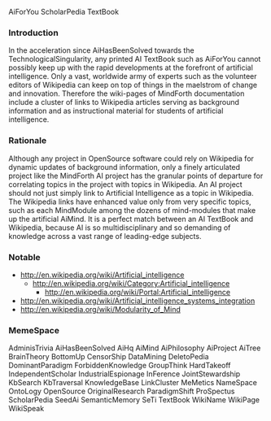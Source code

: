 AiForYou ScholarPedia TextBook


### Introduction ###

In the acceleration since AiHasBeenSolved towards the TechnologicalSingularity, any printed AI TextBook such as AiForYou cannot possibly keep up with the rapid developments at the forefront of artificial intelligence. Only a vast, worldwide army of experts such as the volunteer editors of Wikipedia can keep on top of things in the maelstrom of change and innovation. Therefore the wiki-pages of MindForth documentation include a cluster of links to Wikipedia articles serving as background information and as instructional material for students of artificial intelligence.


### Rationale ###

Although any project in OpenSource software could rely on Wikipedia for dynamic updates of background information, only a finely articulated project like the MindForth AI project has the granular points of departure for correlating topics in the project with topics in Wikipedia. An AI project should not just simply link to Artificial Intelligence as a topic in Wikipedia. The Wikipedia links have enhanced value only from very specific topics, such as each MindModule among the dozens of mind-modules that make up the artificial AiMind. It is a perfect match between an AI TextBook and Wikipedia, because AI is so multidisciplinary and so demanding of knowledge across a vast range of leading-edge subjects.


### Notable ###

  * http://en.wikipedia.org/wiki/Artificial_intelligence
    * http://en.wikipedia.org/wiki/Category:Artificial_intelligence
      * http://en.wikipedia.org/wiki/Portal:Artificial_intelligence
  * http://en.wikipedia.org/wiki/Artificial_intelligence_systems_integration
  * http://en.wikipedia.org/wiki/Modularity_of_Mind


### MemeSpace ###

AdminisTrivia AiHasBeenSolved AiHq AiMind AiPhilosophy AiProject AiTree BrainTheory BottomUp CensorShip DataMining DeletoPedia DominantParadigm ForbiddenKnowledge GroupThink HardTakeoff IndependentScholar IndustrialEspionage InFerence JointStewardship KbSearch KbTraversal KnowledgeBase LinkCluster MeMetics NameSpace OntoLogy OpenSource OriginalResearch ParadigmShift ProSpectus ScholarPedia SeedAi SemanticMemory SeTi TextBook WikiName WikiPage WikiSpeak
